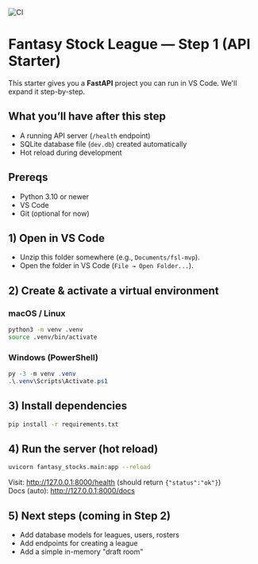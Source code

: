 ![CI](https://github.com/pbrida/fsl_mvp_step01/actions/workflows/ci.yml/badge.svg)

# Fantasy Stock League — Step 1 (API Starter)

This starter gives you a **FastAPI** project you can run in VS Code. We'll expand it step-by-step.

## What you’ll have after this step
- A running API server (`/health` endpoint)
- SQLite database file (`dev.db`) created automatically
- Hot reload during development

## Prereqs
- Python 3.10 or newer
- VS Code
- Git (optional for now)

## 1) Open in VS Code
- Unzip this folder somewhere (e.g., `Documents/fsl-mvp`).
- Open the folder in VS Code (`File → Open Folder...`).

## 2) Create & activate a virtual environment
### macOS / Linux
```bash
python3 -m venv .venv
source .venv/bin/activate
```

### Windows (PowerShell)
```powershell
py -3 -m venv .venv
.\.venv\Scripts\Activate.ps1
```

## 3) Install dependencies
```bash
pip install -r requirements.txt
```

## 4) Run the server (hot reload)
```bash
uvicorn fantasy_stocks.main:app --reload
```
Visit: http://127.0.0.1:8000/health  (should return `{"status":"ok"}`)  
Docs (auto): http://127.0.0.1:8000/docs

## 5) Next steps (coming in Step 2)
- Add database models for leagues, users, rosters
- Add endpoints for creating a league
- Add a simple in-memory "draft room"

